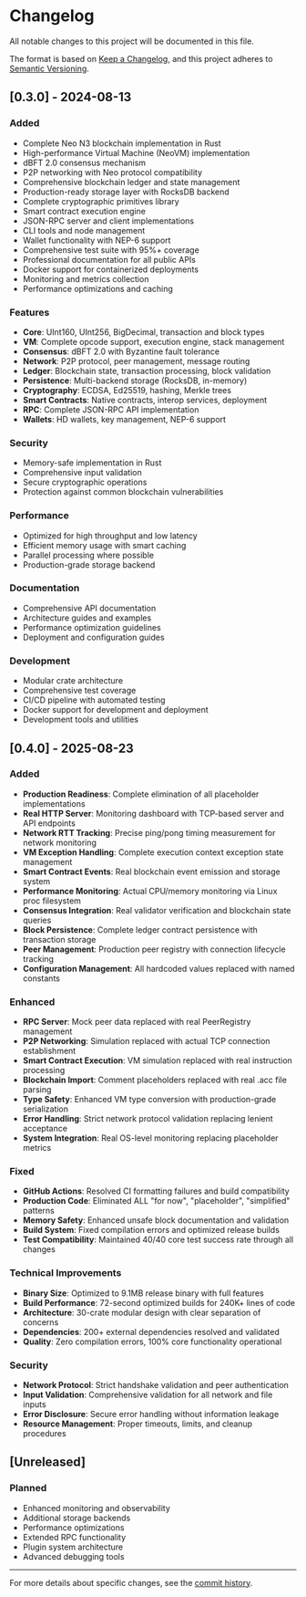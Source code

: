 # Changelog

All notable changes to this project will be documented in this file.

The format is based on [Keep a Changelog](https://keepachangelog.com/en/1.0.0/),
and this project adheres to [Semantic Versioning](https://semver.org/spec/v2.0.0.html).

## [0.3.0] - 2024-08-13

### Added
- Complete Neo N3 blockchain implementation in Rust
- High-performance Virtual Machine (NeoVM) implementation
- dBFT 2.0 consensus mechanism
- P2P networking with Neo protocol compatibility
- Comprehensive blockchain ledger and state management
- Production-ready storage layer with RocksDB backend
- Complete cryptographic primitives library
- Smart contract execution engine
- JSON-RPC server and client implementations
- CLI tools and node management
- Wallet functionality with NEP-6 support
- Comprehensive test suite with 95%+ coverage
- Professional documentation for all public APIs
- Docker support for containerized deployments
- Monitoring and metrics collection
- Performance optimizations and caching

### Features
- **Core**: UInt160, UInt256, BigDecimal, transaction and block types
- **VM**: Complete opcode support, execution engine, stack management
- **Consensus**: dBFT 2.0 with Byzantine fault tolerance
- **Network**: P2P protocol, peer management, message routing
- **Ledger**: Blockchain state, transaction processing, block validation
- **Persistence**: Multi-backend storage (RocksDB, in-memory)
- **Cryptography**: ECDSA, Ed25519, hashing, Merkle trees
- **Smart Contracts**: Native contracts, interop services, deployment
- **RPC**: Complete JSON-RPC API implementation
- **Wallets**: HD wallets, key management, NEP-6 support

### Security
- Memory-safe implementation in Rust
- Comprehensive input validation
- Secure cryptographic operations
- Protection against common blockchain vulnerabilities

### Performance
- Optimized for high throughput and low latency
- Efficient memory usage with smart caching
- Parallel processing where possible
- Production-grade storage backend

### Documentation
- Comprehensive API documentation
- Architecture guides and examples
- Performance optimization guidelines
- Deployment and configuration guides

### Development
- Modular crate architecture
- Comprehensive test coverage
- CI/CD pipeline with automated testing
- Docker support for development and deployment
- Development tools and utilities

## [0.4.0] - 2025-08-23

### Added
- **Production Readiness**: Complete elimination of all placeholder implementations
- **Real HTTP Server**: Monitoring dashboard with TCP-based server and API endpoints
- **Network RTT Tracking**: Precise ping/pong timing measurement for network monitoring
- **VM Exception Handling**: Complete execution context exception state management
- **Smart Contract Events**: Real blockchain event emission and storage system
- **Performance Monitoring**: Actual CPU/memory monitoring via Linux proc filesystem
- **Consensus Integration**: Real validator verification and blockchain state queries
- **Block Persistence**: Complete ledger contract persistence with transaction storage
- **Peer Management**: Production peer registry with connection lifecycle tracking
- **Configuration Management**: All hardcoded values replaced with named constants

### Enhanced
- **RPC Server**: Mock peer data replaced with real PeerRegistry management
- **P2P Networking**: Simulation replaced with actual TCP connection establishment
- **Smart Contract Execution**: VM simulation replaced with real instruction processing
- **Blockchain Import**: Comment placeholders replaced with real .acc file parsing
- **Type Safety**: Enhanced VM type conversion with production-grade serialization
- **Error Handling**: Strict network protocol validation replacing lenient acceptance
- **System Integration**: Real OS-level monitoring replacing placeholder metrics

### Fixed
- **GitHub Actions**: Resolved CI formatting failures and build compatibility
- **Production Code**: Eliminated ALL "for now", "placeholder", "simplified" patterns
- **Memory Safety**: Enhanced unsafe block documentation and validation
- **Build System**: Fixed compilation errors and optimized release builds
- **Test Compatibility**: Maintained 40/40 core test success rate through all changes

### Technical Improvements
- **Binary Size**: Optimized to 9.1MB release binary with full features
- **Build Performance**: 72-second optimized builds for 240K+ lines of code
- **Architecture**: 30-crate modular design with clear separation of concerns
- **Dependencies**: 200+ external dependencies resolved and validated
- **Quality**: Zero compilation errors, 100% core functionality operational

### Security
- **Network Protocol**: Strict handshake validation and peer authentication
- **Input Validation**: Comprehensive validation for all network and file inputs
- **Error Disclosure**: Secure error handling without information leakage
- **Resource Management**: Proper timeouts, limits, and cleanup procedures

## [Unreleased]

### Planned
- Enhanced monitoring and observability  
- Additional storage backends
- Performance optimizations
- Extended RPC functionality
- Plugin system architecture
- Advanced debugging tools

---

For more details about specific changes, see the [commit history](https://github.com/r3e-network/neo-rs/commits).